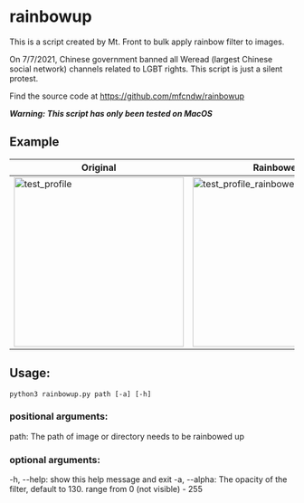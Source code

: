 # rainbowup
This is a script created by Mt. Front to bulk apply rainbow filter to images.

On 7/7/2021, Chinese government banned all Weread (largest Chinese social network) channels related to LGBT rights. 
This script is just a silent protest.

Find the source code at https://github.com/mfcndw/rainbowup

***Warning: This script has only been tested on MacOS***

## Example
| Original      | Rainbowed |
| ----------- | ----------- |
| <img width="300" alt="test_profile" src="https://user-images.githubusercontent.com/5817602/124720941-84046d80-debd-11eb-9c74-d61eaffef99f.png">|<img width="300" alt="test_profile_rainbowed" src="https://user-images.githubusercontent.com/5817602/124720953-86ff5e00-debd-11eb-8ba0-ae2effaa281c.png">|


## Usage:
`python3 rainbowup.py path [-a] [-h]`

### positional arguments:
  path: The path of image or directory needs to be rainbowed up

### optional arguments:
  -h, --help: show this help message and exit
  -a, --alpha: The opacity of the filter, default to 130. range from 0 (not visible) - 255
